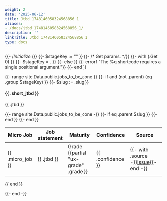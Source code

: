 ```yaml
---
weight: 2
date: '2025-06-12'
title: Jtbd 1748146058324568856 1
aliases:
- /docs/jtbd_1748146058324568856_1/
description: ''
linkTitle: Jtbd 1748146058324568856 1
type: docs
---
```


{{- /*Initialize.*/}}
{{- $stageKey := "" }}
{{- /* Get params. */}}
{{- with (.Get 0) }}
  {{- $stageKey = . }}
{{- else }}
  {{- errorf "The %q shortcode requires a single positional argument."}}
{{- end }}

{{- range site.Data.public.jobs_to_be_done }}
{{- if and (not .parent) (eq .group $stageKey) }}
{{- $slug := .slug }}

#### {{ .short_jtbd }}

{{ .jtbd }}

<table>
    <thead>
        <tr>
          <th>Micro Job</th>
          <th>Job statement</th>
          <th>Maturity</th>
          <th>Confidence</th>
          <th>Source</th>
        </tr>
    </thead>
    <tbody>
        {{- range site.Data.public.jobs_to_be_done -}}
        {{- if eq .parent $slug }}
        <tr>
            <td>{{ .micro_job }}</td>
            <td>{{ .jtbd }}</td>
            <td><span class="badge text-bg-dark">Grade {{partial "ux-grade" .grade }}</span></td>
            <td>{{ .confidence }}</td>
            <td>{{- with .source -}}<a href="{{ . }}">Issue</a>{{- end -}}</td>
        </tr>
        {{- end }}
        {{- end }}
    </tbody>
</table>

{{ end }}

{{- end -}}
